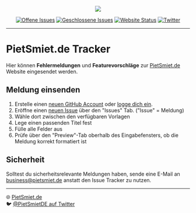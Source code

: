<p align="center"><img src="https://www.pietsmiet.de/storage/images/static/icons/default-64.png"></p>

<p align="center">
<a href="https://github.com/pietsmietde/Bugs/issues?q=is%3Aopen+is%3Aissue"><img src="https://img.shields.io/github/issues-raw/pietsmietde/Bugs.svg?label=Offen" alt="Offene Issues"></a>
<a href="https://github.com/pietsmietde/Bugs/issues?q=is%3Aissue+is%3Aclosed"><img src="https://img.shields.io/github/issues-closed-raw/pietsmietde/Bugs.svg?label=Geschlossen" alt="Geschlossene Issues"></a>
<a href="https://www.pietsmiet.de"><img src="https://img.shields.io/website/https/www.pietsmiet.de.svg?down_message=offline&label=Website&up_message=online" alt="Website Status"></a>
<a href="https://twitter.com/PietSmietde"><img src="https://img.shields.io/twitter/follow/PietSmietde.svg?label=PietSmietde&style=social" alt="Twitter"></a>
</p>

---

# PietSmiet.de Tracker

Hier können **Fehlermeldungen** und **Featurevorschläge** zur [PietSmiet.de](https://www.pietsmiet.de) Website eingesendet werden.

## Meldung einsenden

1. Erstelle einen [neuen GitHub Account](https://github.com/join) oder [logge dich ein](https://github.com/login?return_to=%2Fpietsmietde%2FBugs).
2. Eröffne einen [neuen Issue](https://github.com/pietsmietde/Bugs/issues/new/choose) über den "Issues" Tab. ("Issue" = Meldung)
3. Wähle dort zwischen den verfügbaren Vorlagen
4. Lege einen passenden Titel fest
5. Fülle alle Felder aus
6. Prüfe über den "Preview"-Tab oberhalb des Eingabefensters, ob die Meldung korrekt formatiert ist

## Sicherheit

Solltest du sicherheitsrelevante Meldungen haben, sende eine E-Mail an [business@pietsmiet.de](business@pietsmiet.de) anstatt den Issue Tracker zu nutzen.

----

🌐 [PietSmiet.de](https://pietsmiet.de)    
🐦 [@PietSmietDE auf Twitter](https://twitter.com/pietsmietde)
